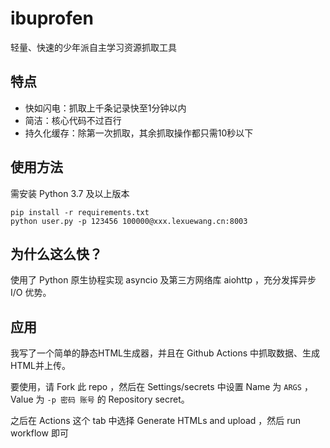 # ibuprofen

轻量、快速的少年派自主学习资源抓取工具

## 特点

* 快如闪电：抓取上千条记录快至1分钟以内
* 简洁：核心代码不过百行
* 持久化缓存：除第一次抓取，其余抓取操作都只需10秒以下

## 使用方法

需安装 Python 3.7 及以上版本

```
pip install -r requirements.txt
python user.py -p 123456 100000@xxx.lexuewang.cn:8003
```

## 为什么这么快？

使用了 Python 原生协程实现 asyncio 及第三方网络库 aiohttp ，充分发挥异步 I/O 优势。

## 应用

我写了一个简单的静态HTML生成器，并且在 Github Actions 中抓取数据、生成HTML并上传。

要使用，请 Fork 此 repo ，然后在 Settings/secrets 中设置 Name 为 `ARGS` ，Value 为 `-p 密码 账号` 的 Repository secret。

之后在 Actions 这个 tab 中选择 Generate HTMLs and upload ，然后 run workflow 即可
